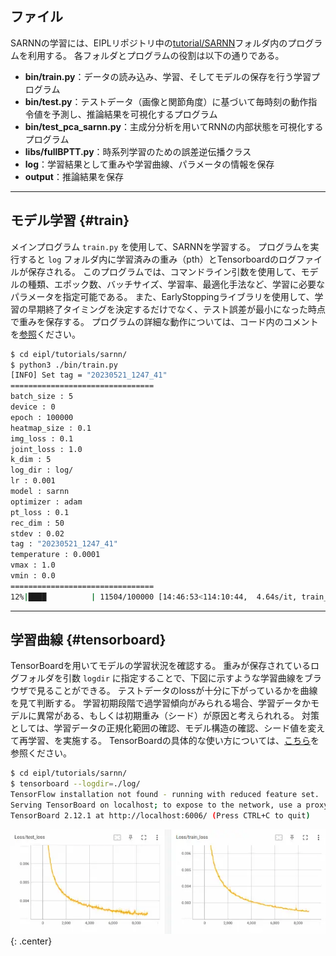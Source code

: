 

## ファイル

SARNNの学習には、EIPLリポジトリ中の[tutorial/SARNN](https://github.com/ogata-lab/eipl/tree/master/eipl/tutorials/sarnn)フォルダ内のプログラムを利用する。
各フォルダとプログラムの役割は以下の通りである。

- **bin/train.py**：データの読み込み、学習、そしてモデルの保存を行う学習プログラム
- **bin/test.py**：テストデータ（画像と関節角度）に基づいて毎時刻の動作指令値を予測し、推論結果を可視化するプログラム
- **bin/test_pca_sarnn.py**：主成分分析を用いてRNNの内部状態を可視化するプログラム
- **libs/fullBPTT.py**：時系列学習のための誤差逆伝播クラス
- **log**：学習結果として重みや学習曲線、パラメータの情報を保存
- **output**：推論結果を保存


<!-- #################################################################################################### -->
----
## モデル学習 {#train}
メインプログラム `train.py` を使用して、SARNNを学習する。
プログラムを実行すると `log` フォルダ内に学習済みの重み（pth）とTensorboardのログファイルが保存される。
このプログラムでは、コマンドライン引数を使用して、モデルの種類、エポック数、バッチサイズ、学習率、最適化手法など、学習に必要なパラメータを指定可能である。
また、EarlyStoppingライブラリを使用して、学習の早期終了タイミングを決定するだけでなく、テスト誤差が最小になった時点で重みを保存する。
プログラムの詳細な動作については、コード内のコメントを[参照](https://github.com/ogata-lab/eipl/blob/master/eipl/tutorials/sarnn/bin/train.py)ください。

```bash 
$ cd eipl/tutorials/sarnn/
$ python3 ./bin/train.py
[INFO] Set tag = "20230521_1247_41"
================================
batch_size : 5
device : 0
epoch : 100000
heatmap_size : 0.1
img_loss : 0.1
joint_loss : 1.0
k_dim : 5
log_dir : log/
lr : 0.001
model : sarnn
optimizer : adam
pt_loss : 0.1
rec_dim : 50
stdev : 0.02
tag : "20230521_1247_41"
temperature : 0.0001
vmax : 1.0
vmin : 0.0
================================
12%|████          | 11504/100000 [14:46:53<114:10:44,  4.64s/it, train_loss=0.000251, test_loss=0.000316]
```


<!-- #################################################################################################### -->
----
## 学習曲線 {#tensorboard}
TensorBoardを用いてモデルの学習状況を確認する。
重みが保存されているログフォルダを引数 `logdir` に指定することで、下図に示すような学習曲線をブラウザで見ることができる。
テストデータのlossが十分に下がっているかを曲線を見て判断する。
学習初期段階で過学習傾向がみられる場合、学習データかモデルに異常がある、もしくは初期重み（シード）が原因と考えられれる。
対策としては、学習データの正規化範囲の確認、モデル構造の確認、シード値を変えて再学習、を実施する。
TensorBoardの具体的な使い方については、[こちら](https://www.tensorflow.org/tensorboard?hl=ja)を参照ください。

```bash
$ cd eipl/tutorials/sarnn/
$ tensorboard --logdir=./log/
TensorFlow installation not found - running with reduced feature set.
Serving TensorBoard on localhost; to expose to the network, use a proxy or pass --bind_all
TensorBoard 2.12.1 at http://localhost:6006/ (Press CTRL+C to quit)
```

![Learning_curve_using_tensorbaord](img/tensorboard.webp){: .center}


